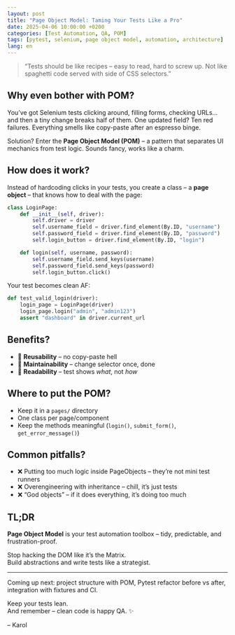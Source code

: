 ```yaml
---
layout: post
title: "Page Object Model: Taming Your Tests Like a Pro"
date: 2025-04-06 10:00:00 +0200
categories: [Test Automation, QA, POM]
tags: [pytest, selenium, page object model, automation, architecture]
lang: en
---
```


> “Tests should be like recipes – easy to read, hard to screw up. Not like spaghetti code served with side of CSS selectors.”

## Why even bother with POM?

You’ve got Selenium tests clicking around, filling forms, checking URLs… and then a tiny change breaks half of them. One updated field? Ten red failures. Everything smells like copy-paste after an espresso binge.

Solution? Enter the **Page Object Model (POM)** – a pattern that separates UI mechanics from test logic. Sounds fancy, works like a charm.

## How does it work?

Instead of hardcoding clicks in your tests, you create a class – a **page object** – that knows how to deal with the page:

```python
class LoginPage:
    def __init__(self, driver):
        self.driver = driver
        self.username_field = driver.find_element(By.ID, "username")
        self.password_field = driver.find_element(By.ID, "password")
        self.login_button = driver.find_element(By.ID, "login")

    def login(self, username, password):
        self.username_field.send_keys(username)
        self.password_field.send_keys(password)
        self.login_button.click()
```

Your test becomes clean AF:

```python
def test_valid_login(driver):
    login_page = LoginPage(driver)
    login_page.login("admin", "admin123")
    assert "dashboard" in driver.current_url
```

## Benefits?

- 🔁 **Reusability** – no copy-paste hell
- 🧹 **Maintainability** – change selector once, done
- 🧠 **Readability** – test shows _what_, not _how_

## Where to put the POM?

- Keep it in a `pages/` directory
- One class per page/component
- Keep the methods meaningful (`login()`, `submit_form()`, `get_error_message()`)

## Common pitfalls?

- ❌ Putting too much logic inside PageObjects – they’re not mini test runners
- ❌ Overengineering with inheritance – chill, it’s just tests
- ❌ “God objects” – if it does everything, it’s doing too much

## TL;DR

**Page Object Model** is your test automation toolbox – tidy, predictable, and frustration-proof.

Stop hacking the DOM like it’s the Matrix.  
Build abstractions and write tests like a strategist.

---

Coming up next: project structure with POM, Pytest refactor before vs after, integration with fixtures and CI.

Keep your tests lean.  
And remember – clean code is happy QA. ✨

– Karol

